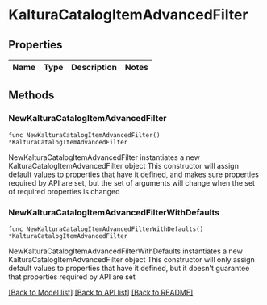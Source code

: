 # KalturaCatalogItemAdvancedFilter

## Properties

Name | Type | Description | Notes
------------ | ------------- | ------------- | -------------

## Methods

### NewKalturaCatalogItemAdvancedFilter

`func NewKalturaCatalogItemAdvancedFilter() *KalturaCatalogItemAdvancedFilter`

NewKalturaCatalogItemAdvancedFilter instantiates a new KalturaCatalogItemAdvancedFilter object
This constructor will assign default values to properties that have it defined,
and makes sure properties required by API are set, but the set of arguments
will change when the set of required properties is changed

### NewKalturaCatalogItemAdvancedFilterWithDefaults

`func NewKalturaCatalogItemAdvancedFilterWithDefaults() *KalturaCatalogItemAdvancedFilter`

NewKalturaCatalogItemAdvancedFilterWithDefaults instantiates a new KalturaCatalogItemAdvancedFilter object
This constructor will only assign default values to properties that have it defined,
but it doesn't guarantee that properties required by API are set


[[Back to Model list]](../README.md#documentation-for-models) [[Back to API list]](../README.md#documentation-for-api-endpoints) [[Back to README]](../README.md)


